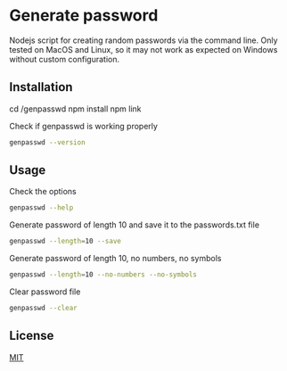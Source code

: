 # Generate password

Nodejs script for creating random passwords via the command line. Only tested on MacOS and Linux, so it may not work as expected on Windows without custom configuration.

## Installation

cd /genpasswd
npm install
npm link

Check if genpasswd is working properly

```bash
genpasswd --version
```

## Usage

Check the options

```bash
genpasswd --help
```

Generate password of length 10 and save it to the passwords.txt file

```bash
genpasswd --length=10 --save
```

Generate password of length 10, no numbers, no symbols

```bash
genpasswd --length=10 --no-numbers --no-symbols
```

Clear password file

```bash
genpasswd --clear
```

## License

[MIT](https://choosealicense.com/licenses/mit/)
